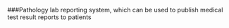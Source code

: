  ###Pathology lab reporting system, which can be used to publish medical test result reports to patients
 
 
